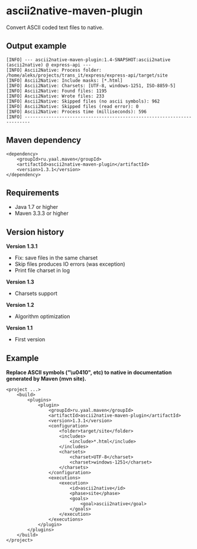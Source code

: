 # ascii2native-maven-plugin
Convert ASCII coded text files to native.

## Output example

```
[INFO] --- ascii2native-maven-plugin:1.4-SNAPSHOT:ascii2native (ascii2native) @ express-api ---
[INFO] Ascii2Native: Process folder: /home/aleks/projects/trans_it/express/express-api/target/site
[INFO] Ascii2Native: Include masks: [*.html]
[INFO] Ascii2Native: Charsets: [UTF-8, windows-1251, ISO-8859-5]
[INFO] Ascii2Native: Found files: 1195
[INFO] Ascii2Native: Wrote files: 233
[INFO] Ascii2Native: Skipped files (no ascii symbols): 962
[INFO] Ascii2Native: Skipped files (read error): 0
[INFO] Ascii2Native: Process time (milliseconds): 596
[INFO] ------------------------------------------------------------------------
```

## Maven dependency

```
<dependency>
    <groupId>ru.yaal.maven</groupId>
    <artifactId>ascii2native-maven-plugin</artifactId>
    <version>1.3.1</version>
</dependency>
```

## Requirements
* Java 1.7 or higher
* Maven 3.3.3 or higher

## Version history
**Version 1.3.1**

* Fix: save files in the same charset
* Skip files produces IO errors (was exception)
* Print file charset in log

**Version 1.3**

* Charsets support

**Version 1.2**

* Algorithm optimization

**Version 1.1**

* First version

## Example

**Replace ASCII symbols ("\u0410", etc) to native in documentation generated by Maven (mvn site).**

```
<project ...>
    <build>
        <plugins>
            <plugin>
                <groupId>ru.yaal.maven</groupId>
                <artifactId>ascii2native-maven-plugin</artifactId>
                <version>1.3.1</version>
                <configuration>
                    <folder>target/site</folder>
                    <includes>
                        <include>*.html</include>
                    </includes>
                    <charsets>
                        <charset>UTF-8</charset>
                        <charset>windows-1251</charset>
                    </charsets>
                </configuration>
                <executions>
                    <execution>
                        <id>ascii2native</id>
                        <phase>site</phase>
                        <goals>
                            <goal>ascii2native</goal>
                        </goals>
                    </execution>
                </executions>
            </plugin>
        </plugins>
    </build>
</project>
```
